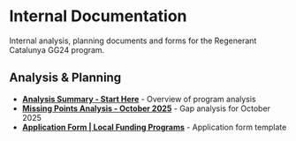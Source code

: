 # Internal Documentation

Internal analysis, planning documents and forms for the Regenerant Catalunya GG24 program.

## Analysis & Planning

- **[Analysis Summary - Start Here](ANALYSIS%20SUMMARY%20-%20Start%20Here.md)** - Overview of program analysis
- **[Missing Points Analysis - October 2025](Missing%20Points%20Analysis%20-%20October%202025.md)** - Gap analysis for October 2025
- **[Application Form | Local Funding Programs](Application%20Form%20|%20Local%20Funding%20Programs.md)** - Application form template

